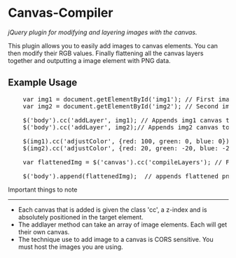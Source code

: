 Canvas-Compiler
===============

*jQuery plugin for modifying and layering images with the canvas.*

This plugin allows you to easily add images to canvas elements. You can then modify their RGB values. Finally flattening all the canvas layers together and outputting a image element with PNG data. 

Example Usage
--------------

<pre>
	var img1 = document.getElementById('img1'); // First image you'd like to modify
	var img2 = document.getElementById('img2'); // Second image you'd like to modify
	
	$('body').cc('addLayer', img1); // Appends img1 canvas to body element.
	$('body').cc('addLayer', img2);// Appends img2 canvas to body element.
	
	$(img1).cc('adjustColor', {red: 100, green: 0, blue: 0}); // Adds 100 units or red to img1
	$(img2).cc('adjustColor', {red: 20, green: -20, blue: -255}); // Adds 20 red, and removes 20 green and all blue.
	
	var flattenedImg = $('canvas').cc('compileLayers'); // Flattens all canvases into png and caches in 'flattenedImg' var.
	
	$('body').append(flattenedImg);  // appends flattened png to the body element. 
</pre>


Important things to note
________________________

* Each canvas that is added is given the class 'cc', a z-index and is absolutely positioned in the target element. 
* The addlayer method can take an array of image elements. Each will get their own canvas. 
* The technique use to add image to a canvas is CORS sensitive. You  must host the images you are using.